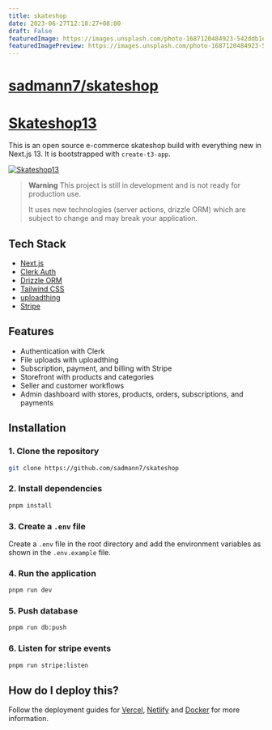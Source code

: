 ```yaml
---
title: skateshop
date: 2023-06-27T12:18:27+08:00
draft: False
featuredImage: https://images.unsplash.com/photo-1687120484923-542ddb1edb63?ixid=M3w0NjAwMjJ8MHwxfHJhbmRvbXx8fHx8fHx8fDE2ODc4Mzk0MzJ8&ixlib=rb-4.0.3
featuredImagePreview: https://images.unsplash.com/photo-1687120484923-542ddb1edb63?ixid=M3w0NjAwMjJ8MHwxfHJhbmRvbXx8fHx8fHx8fDE2ODc4Mzk0MzJ8&ixlib=rb-4.0.3
---
```


# [sadmann7/skateshop](https://github.com/sadmann7/skateshop)

# [Skateshop13](https://skateshop13.vercel.app/)

This is an open source e-commerce skateshop build with everything new in Next.js 13. It is bootstrapped with `create-t3-app`.

[![Skateshop13](./public/screenshot.png)](https://skateshop13.vercel.app/)

> **Warning**
> This project is still in development and is not ready for production use.
>
> It uses new technologies (server actions, drizzle ORM) which are subject to change and may break your application.

## Tech Stack

- [Next.js](https://nextjs.org)
- [Clerk Auth](https://clerk.dev)
- [Drizzle ORM](https://orm.drizzle.team)
- [Tailwind CSS](https://tailwindcss.com)
- [uploadthing](https://uploadthing.com)
- [Stripe](https://stripe.com)

## Features

- Authentication with Clerk
- File uploads with uploadthing
- Subscription, payment, and billing with Stripe
- Storefront with products and categories
- Seller and customer workflows
- Admin dashboard with stores, products, orders, subscriptions, and payments

## Installation

### 1. Clone the repository

```bash
git clone https://github.com/sadmann7/skateshop
```

### 2. Install dependencies

```bash
pnpm install
```

### 3. Create a `.env` file

Create a `.env` file in the root directory and add the environment variables as shown in the `.env.example` file.

### 4. Run the application

```bash
pnpm run dev
```

### 5. Push database

```bash
pnpm run db:push
```

### 6. Listen for stripe events

```bash
pnpm run stripe:listen
```

## How do I deploy this?

Follow the deployment guides for [Vercel](https://create.t3.gg/en/deployment/vercel), [Netlify](https://create.t3.gg/en/deployment/netlify) and [Docker](https://create.t3.gg/en/deployment/docker) for more information.
